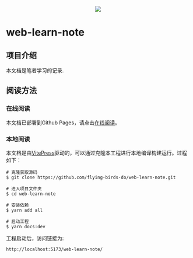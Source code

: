 <div align=center><img src="https://s1.ax1x.com/2023/02/27/pp9zsgg.png"/></div>

# web-learn-note

## 项目介绍

本文档是笔者学习的记录.

## 阅读方法

### 在线阅读

本文档已部署到Github Pages，请点击[在线阅读](https://flying-birds-do.github.io/web-learn-note/)。

### 本地阅读

本文档是由[VitePress](https://github.com/vuejs/vitepress)驱动的，可以通过克隆本工程进行本地编译构建运行。过程如下：

```shell
# 克隆获取源码
$ git clone https://github.com/flying-birds-do/web-learn-note.git

# 进入项目文件夹
$ cd web-learn-note

# 安装依赖
$ yarn add all

# 启动工程
$ yarn docs:dev
```

工程启动后，访问链接为:

```shell
http://localhost:5173/web-learn-note/
```
